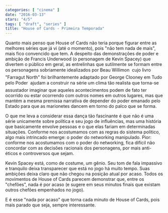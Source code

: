 ```yaml
---
categories: [ "cinema" ]
date: "2016-03-13"
stars: "4/5"
tags: [ "draft", "series" ]
title: "House of Cards - Primeira Temporada"
---
```

Quanto mais penso que House of Cards não teria porque figurar entre
as melhores séries que já vi (até o momento), pois "não tem nada de
mais", mais fico convencido que tem. A despeito das demonstrações de
poder e ambição de Francis Underwood (o personagem de Kevin Spacey)
que divertem o público em geral, as entrelinhas que sutilmente se formam
entre os personagens sobriamente idealizados por Beau Willimon  cujo
livro "Farragut North" foi brilhantemente adaptado por George Clooney em
Tudo pelo Poder  ajudam a construir na série um clima tão realista
que torna-se assustador imaginar que aqueles acontecimentos podem de
fato ter ocorrido ou estar ocorrendo com outros nomes em outros lugares,
mas que mantém a mesma premissa narrativa de depender do poder emanado
pelo Estado para que as marionetes dancem em torno do palco que se forma.

O que me leva a considerar essa dança tão fascinante é que não
é uma série unicamente sobre política e seu jogo de influências,
mas uma história que basicamente envolve pessoas e o que elas fariam
em determinadas situações. Conforme nos acostumamos com as regras do
sistema político, algo mais intrincado emerge: o poder do networking
manipulado. Pior: conforme nos acostumamos com o poder do networking,
fica difícil não concordar com as decisões racionais dos personagens,
por mais anti-éticos e controversos que sejam.

Kevin Spacey está, como de costume, um gênio. Seu tom de fala
impassivo e tranquilo deixa transparecer que está no jogo há muito
tempo. Suas ambições deixa claro que não chegou na posição atual
por acaso. Todos os movimentos de House of Cards parecem demonstrar que,
entre os "chefões", nada é por acaso (e sugere em seus minutos finais
que existam outros chefões empenhados no jogo).

E é esse "nada por acaso" que torna cada minuto de House of Cards,
pois mais parado que seja, sempre interessante.
